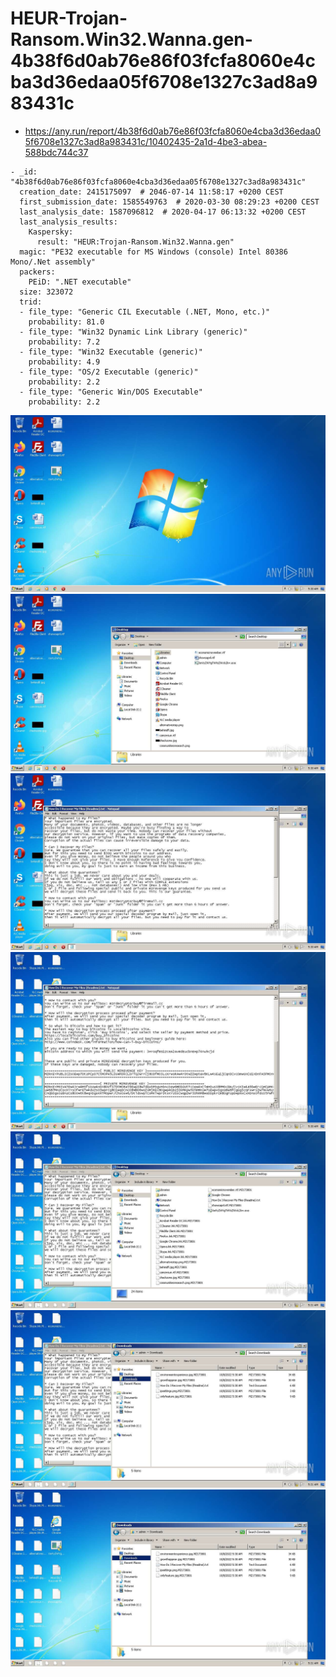# HEUR-Trojan-Ransom.Win32.Wanna.gen-4b38f6d0ab76e86f03fcfa8060e4cba3d36edaa05f6708e1327c3ad8a983431c

- https://any.run/report/4b38f6d0ab76e86f03fcfa8060e4cba3d36edaa05f6708e1327c3ad8a983431c/10402435-2a1d-4be3-abea-588bdc744c37

```
- _id: "4b38f6d0ab76e86f03fcfa8060e4cba3d36edaa05f6708e1327c3ad8a983431c"
  creation_date: 2415175097  # 2046-07-14 11:58:17 +0200 CEST
  first_submission_date: 1585549763  # 2020-03-30 08:29:23 +0200 CEST
  last_analysis_date: 1587096812  # 2020-04-17 06:13:32 +0200 CEST
  last_analysis_results: 
    Kaspersky: 
      result: "HEUR:Trojan-Ransom.Win32.Wanna.gen"
  magic: "PE32 executable for MS Windows (console) Intel 80386 Mono/.Net assembly"
  packers: 
    PEiD: ".NET executable"
  size: 323072
  trid: 
  - file_type: "Generic CIL Executable (.NET, Mono, etc.)"
    probability: 81.0
  - file_type: "Win32 Dynamic Link Library (generic)"
    probability: 7.2
  - file_type: "Win32 Executable (generic)"
    probability: 4.9
  - file_type: "OS/2 Executable (generic)"
    probability: 2.2
  - file_type: "Generic Win/DOS Executable"
    probability: 2.2
```

![10402435-2a1d-4be3-abea-588bdc744c37-1.jpeg](10402435-2a1d-4be3-abea-588bdc744c37-1.jpeg)
![10402435-2a1d-4be3-abea-588bdc744c37-5.jpeg](10402435-2a1d-4be3-abea-588bdc744c37-5.jpeg)
![10402435-2a1d-4be3-abea-588bdc744c37-6.jpeg](10402435-2a1d-4be3-abea-588bdc744c37-6.jpeg)
![10402435-2a1d-4be3-abea-588bdc744c37-7.jpeg](10402435-2a1d-4be3-abea-588bdc744c37-7.jpeg)
![10402435-2a1d-4be3-abea-588bdc744c37-9.jpeg](10402435-2a1d-4be3-abea-588bdc744c37-9.jpeg)
![10402435-2a1d-4be3-abea-588bdc744c37-10.jpeg](10402435-2a1d-4be3-abea-588bdc744c37-10.jpeg)
![10402435-2a1d-4be3-abea-588bdc744c37-12.jpeg](10402435-2a1d-4be3-abea-588bdc744c37-12.jpeg)
